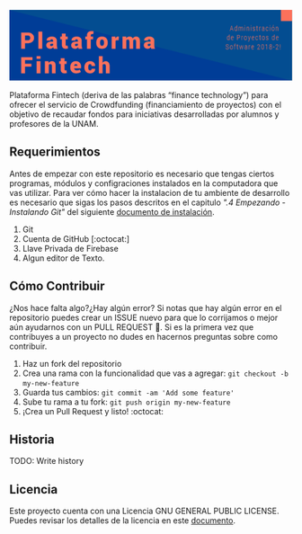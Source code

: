 ![banner](./github/banner.PNG)

 Plataforma Fintech (deriva de las palabras “finance technology”) para ofrecer el servicio de Crowdfunding (financiamiento de proyectos) con el objetivo de recaudar fondos para iniciativas desarrolladas por alumnos y profesores de la UNAM.

## Requerimientos
Antes de empezar con este repositorio es necesario que tengas ciertos programas, módulos y configraciones instalados en la computadora que vas utilizar. Para ver cómo hacer la instalacion de tu ambiente de desarrollo es necesario que sigas los pasos descritos en  el capitulo _".4 Empezando - Instalando Git"_ del siguiente [documento de instalación](https://git-scm.com/book/es/v1/Empezando-Instalando-Git).

1. Git
2. Cuenta de GitHub [:octocat:]
3. Llave Privada de Firebase
4. Algun editor de Texto. 

## Cómo Contribuir
¿Nos hace falta algo?¿Hay algún error? Si notas que hay algún error en el repositorio puedes crear un ISSUE nuevo para que lo corrijamos o mejor aún ayudarnos con un PULL REQUEST :tada:. Si es la primera vez que contribuyes a un proyecto no dudes en hacernos preguntas sobre como contribuir.

1. Haz un fork del repositorio
2. Crea una rama con la funcionalidad que vas a agregar: `git checkout -b my-new-feature`
3. Guarda tus cambios: `git commit -am 'Add some feature'`
4. Sube tu rama a tu fork: `git push origin my-new-feature`
5. ¡Crea un Pull Request y listo! :octocat:


## Historia
TODO: Write history

## Licencia
Este proyecto cuenta con una Licencia GNU GENERAL PUBLIC LICENSE. Puedes revisar los detalles de la licencia en este [documento](LICENSE).